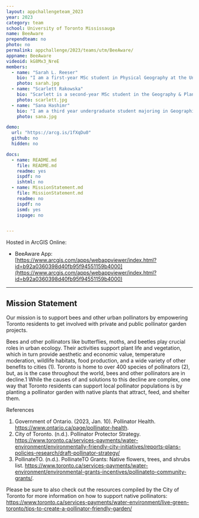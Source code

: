 ```yaml
---
layout: appchallengeteam_2023
year: 2023
category: team
school: University of Toronto Mississauga
name: BeeAware
prependteam: no
photo: no
permalink: appchallenge/2023/teams/utm/BeeAware/
appname: BeeAware
videoid: kG8Mx3_NreE
members:
  - name: "Sarah L. Reeser"
    bio: "I am a first-year MSc student in Physical Geography at the University of Toronto. My research focuses on developing GIS models to gauge greenspace accessibility in Toronto using visibility analysis. I’m interested in exploring urban spatial relationships in general and learning how to use new GIS tools and techniques to do so. In my previous academic life, I studied medieval and early modern geography and theories of vision, so my current focus allows me to build upon my past research experience while taking my interests in new directions. My hobbies include reading, embroidery, and writing."
    photo: sarah.jpg
  - name: "Scarlett Rakowska"
    bio: "Scarlett is a second-year MSc student in the Geography & Planning department at the University of Toronto. Her research interests involve green space and urban health. Her current research involves the urban heat island effect in Mississauga by gathering air temperature observations through mobile monitoring on a bicycle and creating a land use regression model to estimate air temperature for the entire city to better understand if air temperature is inequality distributed within marginalized communities. In her free time, Scarlett loves to cook, bake, and hike."
    photo: scarlett.jpg
  - name: "Sana Hashimr"
    bio: "I am a third year undergraduate student majoring in Geographic Information Systems. My hobbies include reading, playing sports, listening to music, and creating different forms of art."
    photo: sana.jpg

demo:
  url: "https://arcg.is/1fXqDu0"
  github: no
  hidden: no

docs:
  - name: README.md
    file: README.md
    readme: yes
    ispdf: no
    ishtml: no
  - name: MissionStatement.md
    file: MissionStatement.md
    readme: no
    ispdf: no
    ismd: yes
    ispage: no


---
```


Hosted in ArcGIS Online:

- BeeAware App: [https://www.arcgis.com/apps/webappviewer/index.html?id=b92a0360398d40fb95f94551159b4000](https://www.arcgis.com/apps/webappviewer/index.html?id=b92a0360398d40fb95f94551159b4000)

---

## Mission Statement

Our mission is to support bees and other urban pollinators by empowering Toronto residents to get involved with private and public pollinator garden projects.

Bees and other pollinators like butterflies, moths, and beetles play crucial roles in urban ecology. Their activities support plant life and vegetation, which in turn provide aesthetic and economic value, temperature moderation, wildlife habitats, food production, and a wide variety of other benefits to cities (1). Toronto is home to over 400 species of pollinators (2), but, as is the case throughout the world, bees and other pollinators are in decline.1 While the causes of and solutions to this decline are complex, one way that Toronto residents can support local pollinator populations is by planting a pollinator garden with native plants that attract, feed, and shelter them.

References  
1. Government of Ontario. (2023, Jan. 10). Pollinator Health. https://www.ontario.ca/page/pollinator-health.
2. City of Toronto. (n.d.). Pollinator Protector Strategy. https://www.toronto.ca/services-payments/water-environment/environmentally-friendly-city-initiatives/reports-plans-policies-research/draft-pollinator-strategy/
3. PollinateTO. (n.d.). PollinateTO Grants: Native flowers, trees, and shrubs list. https://www.toronto.ca/services-payments/water-environment/environmental-grants-incentives/pollinateto-community-grants/.


Please be sure to also check out the resources compiled by the City of Toronto for more information on how to support native pollinators: https://www.toronto.ca/services-payments/water-environment/live-green-toronto/tips-to-create-a-pollinator-friendly-garden/
